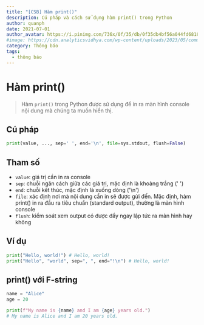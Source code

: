 ```yaml
---
title: "[CSB] Hàm print()"
description: Cú pháp và cách sử dụng hàm print() trong Python
author: quanph
date: 2021-07-01
author_avatar: https://i.pinimg.com/736x/0f/35/db/0f35db4bf56a044fd6818af581c45bc6.jpg
#image: https://cdn.analyticsvidhya.com/wp-content/uploads/2023/05/comments-python.jpg
category: Thông báo
tags:
  - thông báo
---
```


# Hàm print()

> Hàm `print()` trong Python được sử dụng để in ra màn hình console nội dung mà chúng ta muốn hiển thị.

## Cú pháp

```python
print(value, ..., sep=' ', end='\n', file=sys.stdout, flush=False)
```

## Tham số

- `value`: giá trị cần in ra console
- `sep`: chuỗi ngăn cách giữa các giá trị, mặc định là khoảng trắng (' ')
- `end`: chuỗi kết thúc, mặc định là xuống dòng ('\n')
- `file`: xác định nơi mà nội dung cần in sẽ được gửi đến. Mặc định, hàm print() in ra đầu ra tiêu chuẩn (standard output), thường là màn hình console
- `flush`: kiểm soát xem output có được đẩy ngay lập tức ra màn hình hay không

## Ví dụ

```python
print("Hello, world!") # Hello, world!
print("Hello", "world", sep=", ", end="!\n") # Hello, world!
```

## print() với F-string

```python
name = "Alice"
age = 20

print(f"My name is {name} and I am {age} years old.")
# My name is Alice and I am 20 years old.
```
